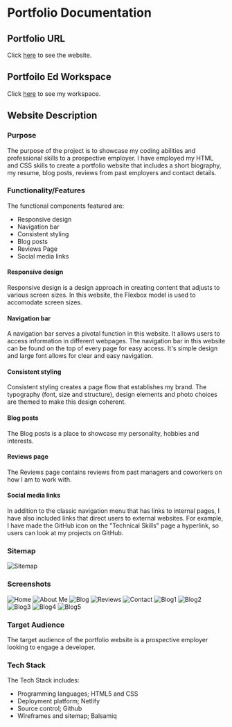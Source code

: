 # Portfolio Documentation
## Portfolio URL
Click [here]() to see the website.

## Portfoilo Ed Workspace
Click [here](https://edstem.org/courses/4965/workspaces/ppTn26hkW47PemwZvHR2UzeWp5FhrZBR) to see my workspace.

## Website Description
### Purpose
The purpose of the project is to showcase my coding abilities and professional skills to a prospective employer. I have employed my HTML and CSS skills to create a portfolio website that includes a short biography, my resume, blog posts, reviews from past employers and contact details.

### Functionality/Features
The functional components featured are:
* Responsive design
* Navigation bar
* Consistent styling
* Blog posts
* Reviews Page
* Social media links


#### Responsive design
Responsive design is a design approach in creating content that adjusts to various screen sizes. In this website, the Flexbox model is used to accomodate screen sizes.

#### Navigation bar
A navigation bar serves a pivotal function in this website. It allows users to access information in different webpages. The navigation bar in this website can be found on the top of every page for easy access. It's simple design and large font allows for clear and easy navigation.

#### Consistent styling
Consistent styling creates a page flow that establishes my brand. The typography (font, size and structure), design elements and photo choices are themed to make this design coherent.

#### Blog posts
The Blog posts is a place to showcase my personality, hobbies and interests.

#### Reviews page
The Reviews page contains reviews from past managers and coworkers on how I am to work with.

#### Social media links
In addition to the classic navigation menu that has links to internal pages, I have also included links that direct users to external websites. For example, I have made the GitHub icon on the "Technical Skills" page a hyperlink, so users can look at my projects on GitHub.

### Sitemap
![Sitemap](docs/sitemap.png)

### Screenshots
![Home](docs/home.png)
![About Me](docs/aboutme.png)
![Blog](docs/blog.png)
![Reviews](docs/reviews.png)
![Contact](docs/contact.png)
![Blog1](docs/blog1.png)
![Blog2](docs/blog2.png)
![Blog3](docs/blog3.png)
![Blog4](docs/blog4.png)
![Blog5](docs/blog5.png)

### Target Audience
The target audience of the portfolio website is a prospective employer looking to engage a developer.

### Tech Stack
The Tech Stack includes:
* Programming languages; HTML5 and CSS
* Deployment platform; Netlify
* Source control; Github
* Wireframes and sitemap; Balsamiq